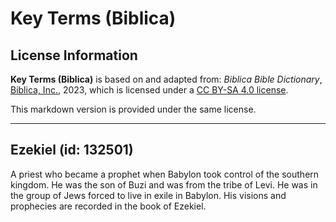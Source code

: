 # Key Terms (Biblica)

## License Information

**Key Terms (Biblica)** is based on and adapted from: _Biblica Bible Dictionary_, [Biblica, Inc.](https://www.biblica.com/), 2023, which is licensed under a [CC BY-SA 4.0 license](https://creativecommons.org/licenses/by-sa/4.0/legalcode.en).

This markdown version is provided under the same license.



--------------------------------

## Ezekiel (id: 132501)

A priest who became a prophet when Babylon took control of the southern kingdom. He was the son of Buzi and was from the tribe of Levi. He was in the group of Jews forced to live in exile in Babylon. His visions and prophecies are recorded in the book of Ezekiel.


